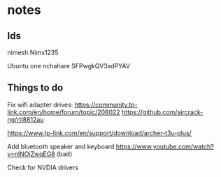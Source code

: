 # notes

##  Ids
nimesh
Nimx1235

Ubuntu one
nchahare
SFPwgkQV3xdPYAV

## Things to do

Fix wifi adapter drives: 
https://community.tp-link.com/en/home/forum/topic/208022
https://github.com/aircrack-ng/rtl8812au

https://www.tp-link.com/en/support/download/archer-t3u-plus/

Add bluetooth speaker and keyboard
https://www.youtube.com/watch?v=nlNOjZwqEG8 (bad)

Check for NVDIA drivers
